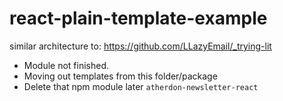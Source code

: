 # react-plain-template-example


similar architecture to: https://github.com/LLazyEmail/_trying-lit


- Module not finished. 
- Moving out templates from this folder/package
- Delete that npm module later `atherdon-newsletter-react`
